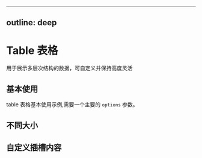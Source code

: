 <script  lang="ts"  setup>

</script>
---
outline: deep
---


# Table 表格

用于展示多层次结构的数据，可自定义并保持高度灵活


## 基本使用

table 表格基本使用示例,需要一个主要的 `options` 参数。



## 不同大小


## 自定义插槽内容

